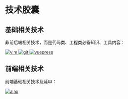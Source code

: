 # 技术胶囊

## 基础相关技术
非前后端相关技术，而是代码类、工程类必备知识、工具内容：

<a href="./vim简单配置.html">

<img :src="$withBase('/vimpz.png')" alt="vim">

</a>

<a href="./git基础及命令.html">

<img :src="$withBase('/gitbase.png')" alt="git">

</a>

<a href="./vuepress基础配置.html">

<img :src="$withBase('/vuepress.png')" alt="vuepress">

</a>

## 前端相关技术

前端基础相关技术及延申：

<a href="./ajax入门.html">

<img :src="$withBase('/ajax.png')" alt="ajax">

</a>


